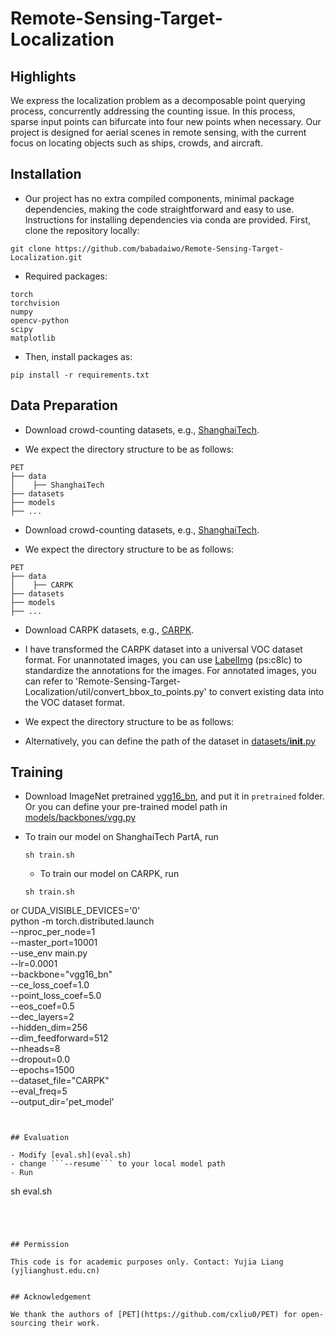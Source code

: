 # Remote-Sensing-Target-Localization


## Highlights


We express the localization problem as a decomposable point querying process, concurrently addressing the counting issue. In this process, sparse input points can bifurcate into four new points when necessary. Our project is designed for aerial scenes in remote sensing, with the current focus on locating objects such as ships, crowds, and aircraft.

  

## Installation

- Our project has no extra compiled components, minimal package dependencies, making the code straightforward and easy to use. Instructions for installing dependencies via conda are provided. First, clone the repository locally:
  
```
git clone https://github.com/babadaiwo/Remote-Sensing-Target-Localization.git
```
- Required packages:
  
```
torch
torchvision
numpy
opencv-python
scipy
matplotlib
```

- Then, install packages as:

```
pip install -r requirements.txt
```


## Data Preparation

- Download crowd-counting datasets, e.g., [ShanghaiTech](https://github.com/desenzhou/ShanghaiTechDataset).
  
- We expect the directory structure to be as follows:
  

```
PET
├── data
│    ├── ShanghaiTech
├── datasets
├── models
├── ...
```

- Download crowd-counting datasets, e.g., [ShanghaiTech](https://github.com/desenzhou/ShanghaiTechDataset).
  
- We expect the directory structure to be as follows:
  

```
PET
├── data
│    ├── CARPK
├── datasets
├── models
├── ...
```


- Download CARPK datasets, e.g., [CARPK](https://github.com/babadaiwo/CARPK.git).
- I have transformed the CARPK dataset into a universal VOC dataset format. For unannotated images, you can use [LabelImg](https://pan.baidu.com/s/1hB-WxbBhhRDVYOBs7h961w) (ps:c8lc) to standardize the annotations for the images. For annotated images, you can refer to 'Remote-Sensing-Target-Localization/util/convert_bbox_to_points.py' to convert existing data into the VOC dataset format.
  
- We expect the directory structure to be as follows:

- Alternatively, you can define the path of the dataset in [datasets/__init__.py](datasets/__init__.py)


## Training

- Download ImageNet pretrained [vgg16_bn](https://download.pytorch.org/models/vgg16_bn-6c64b313.pth), and put it in ```pretrained``` folder. Or you can define your pre-trained model path in [models/backbones/vgg.py](models/backbones/vgg.py)
  

- To train our model on ShanghaiTech PartA, run
  
  ```
  sh train.sh
  ```

  - To train our model on CARPK, run
  
  ```
  sh train.sh
 or
  CUDA_VISIBLE_DEVICES='0' \
python -m torch.distributed.launch \
    --nproc_per_node=1 \
    --master_port=10001 \
    --use_env main.py \
    --lr=0.0001 \
    --backbone="vgg16_bn" \
    --ce_loss_coef=1.0 \
    --point_loss_coef=5.0 \
    --eos_coef=0.5 \
    --dec_layers=2 \
    --hidden_dim=256 \
    --dim_feedforward=512 \
    --nheads=8 \
    --dropout=0.0 \
    --epochs=1500 \
    --dataset_file="CARPK" \
    --eval_freq=5 \
    --output_dir='pet_model'
  ```
  

## Evaluation

- Modify [eval.sh](eval.sh)
  - change ```--resume``` to your local model path
- Run

```
sh eval.sh
```




## Permission

This code is for academic purposes only. Contact: Yujia Liang (yjlianghust.edu.cn)


## Acknowledgement

We thank the authors of [PET](https://github.com/cxliu0/PET) for open-sourcing their work.


